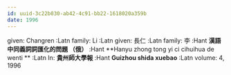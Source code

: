 ```yaml
---
id: uuid-3c22b030-ab42-4c91-bb22-1618020a359b
date: 1996
---
```


given: Changren  :Latn
family: Li  :Latn
given: 長仁   :Latn
family: 李 :Hant
**漢語中同義詞詞匯化的問題   （俄）** :Hant
**Hanyu zhong tong yi ci cihuihua de wenti  ** :Latn
In: 
**貴州師大學報** :Hant
**Guizhou shida xuebao** :Latn
volume: 4, 1996